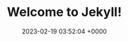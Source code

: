---
layout: test123
permalink: /hotmess1a.html
title:  "Welcome to Jekyll!"
date:   2023-02-19 03:52:04 +0000
categories: jekyll update
model: /assets/glb/123a1.glb
---